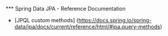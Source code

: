*** Spring Data JPA - Reference Documentation
* [JPQL custom methods] (https://docs.spring.io/spring-data/jpa/docs/current/reference/html/#jpa.query-methods)